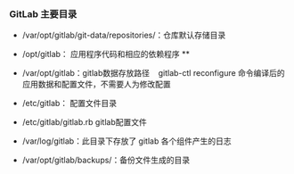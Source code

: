 ### GitLab 主要目录

- /var/opt/gitlab/git-data/repositories/：仓库默认存储目录
- /opt/gitlab： 应用程序代码和相应的依赖程序  **
- /var/opt/gitlab：gitlab数据存放路径    gitlab-ctl reconfigure 命令编译后的应用数据和配置文件，不需要人为修改配置
- /etc/gitlab： 配置文件目录

- /etc/gitlab/gitlab.rb gitlab配置文件
- /var/log/gitlab：此目录下存放了 gitlab 各个组件产生的日志
- /var/opt/gitlab/backups/：备份文件生成的目录

